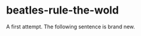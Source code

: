 beatles-rule-the-wold
=====================

A first attempt.  The following sentence is brand new.

